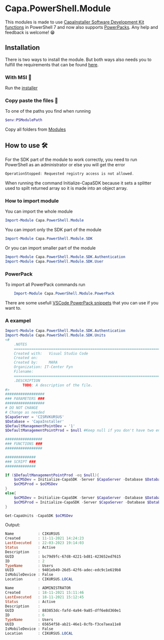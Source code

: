 # Capa.PowerShell.Module
This modules is made to use [CapaInstaller Software Development Kit functions](https://capasystems.atlassian.net/wiki/spaces/CI64DOC/pages/19306246085/SDK+-+CapaInstaller+Software+Development+Kit+functions) in PowerShell 7 and now also supports [PowerPacks](https://capasystems.atlassian.net/wiki/spaces/CI65DOC/pages/19462455297/PowerShell+Scripting+Library).
Any help and feedback is welcome! 😁

## Installation
There is two ways to install the module.
But both ways also needs you to fulfill the requirements that can be found [here](https://capasystems.atlassian.net/wiki/spaces/CI64DOC/pages/19306246085/SDK+-+CapaInstaller+Software+Development+Kit+functions).

### With MSI 🤖
Run the [installer](https://github.com/Mark5900/Capa.PowerShell.Module/blob/1fa8b8e3503760ac9a3909eb69fa40fed2bbbf3a/Installers/Capa.PowerShell.Module.msi)
### Copy paste the files 📂
To one of the paths you find when running
```powershell
$env:PSModulePath
```
Copy all folders from [Modules](Modules/)

## How to use 🛠️
For the SDK part of the module to work correctly, you need to run PowerShell as an administrator or else you will get the error
```powershell
OperationStopped: Requested registry access is not allowed.
```
When running the command Initialize-CapaSDK because it sets a splitter used to spilt returned array so it is made into an object array.
### How to import module
You can import the whole module
```powershell
Import-Module Capa.PowerShell.Module
```
You can import only the SDK part of the module
```powershell
Import-Module Capa.PowerShell.Module.SDK
```
Or you can import smaller part of the module
```powershell
Import-Module Capa.PowerShell.Module.SDK.Authentication
Import-Module Capa.PowerShell.Module.SDK.User
```

### PowerPack
To import all PowerPack commands run
```powershell
    Import-Module Capa.PowerShell.Module.PowerPack
```
There are some usefull [VSCode PowerPack snippets](Documentation/VSCODE%20PowerPack%20snippets.md) that you can use if you want to.
### A exampel
```powershell
Import-Module Capa.PowerShell.Module.SDK.Authentication
Import-Module Capa.PowerShell.Module.SDK.Units
<#
    .NOTES
    ===========================================================================
    Created with: 	Visual Studio Code
    Created on: 
    Created by:   	MARA
    Organization: IT-Center Fyn
    Filename:
    ===========================================================================
    .DESCRIPTION
        TODO: A description of the file.
#>
##################
### PARAMETERS ###
##################
# DO NOT CHANGE
# Change as needed
$CapaServer = 'CISRVKURSUS'
$Database = 'CapaInstaller'
$DefaultManagementPointDev = '1'
$DefaultManagementPointProd = $null #Keep null if you don't have two enviroments

#################
### FUNCTIONS ###
#################

##############
### SCRIPT ###
##############

If ($DefaultManagementPointProd -eq $null){
    $oCMSDev = Initialize-CapaSDK -Server $CapaServer -Database $Database
    $oCMSProd = $oCMSDev
}
else{
    $oCMSDev = Initialize-CapaSDK -Server $CapaServer -Database $Database -DefaultManagementPoint $DefaultManagementPointDev
    $oCMSProd = Initialize-CapaSDK -Server $CapaServer -Database $Database -DefaultManagementPoint $DefaultManagementPointProd
}

Get-CapaUnits -CapaSDK $oCMSDev
```
Output:
```powershell
Name           : CIKURSUS
Created        : 11-11-2021 14:24:23
LastExecuted   : 22-03-2023 19:14:03
Status         : Active
Description    : 
GUID           : bc79d9fc-67d8-4221-bd81-423652ed7615
ID             : 2
TypeName       : Users
UUID           : 9401eb49-26d5-42f6-adec-edc9c1e619b8
IsMobileDevice : False
Location       : CIKURSUS.LOCAL

Name           : ADMINISTRATOR
Created        : 18-11-2021 15:11:46
LastExecuted   : 18-11-2021 15:12:45
Status         : Active
Description    : 
GUID           : 883853dc-fafd-4a94-9a85-dff6e8d360e1
ID             : 6
TypeName       : Users
UUID           : 65654f58-ab21-46e1-8cfb-f3ce7aea11e8
IsMobileDevice : False
Location       : CIKURSUS.LOCAL
```